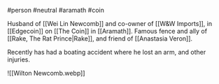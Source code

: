#person #neutral #aramath #coin

Husband of [[Wei Lin Newcomb]] and co-owner of [[W&W Imports]], in [[Edgecoin]] on [[The Coin]] in [[Aramath]].  Famous fence and ally of [[Rake, The Rat Prince|Rake]], and friend of [[Anastasia Veron]].

Recently has had a boating accident where he lost an arm, and other injuries.

![[Wilton Newcomb.webp]]